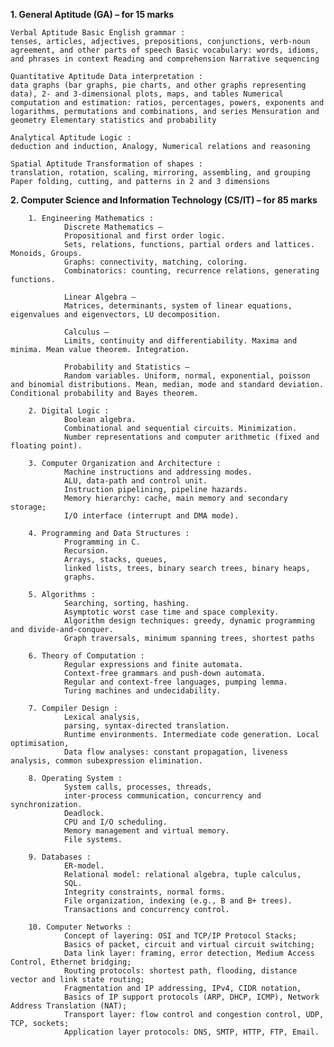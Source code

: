 **1. General Aptitude (GA) – for 15 marks**

    Verbal Aptitude Basic English grammar : 
    tenses, articles, adjectives, prepositions, conjunctions, verb-noun agreement, and other parts of speech Basic vocabulary: words, idioms, and phrases in context Reading and comprehension Narrative sequencing 

    Quantitative Aptitude Data interpretation : 
    data graphs (bar graphs, pie charts, and other graphs representing data), 2- and 3-dimensional plots, maps, and tables Numerical computation and estimation: ratios, percentages, powers, exponents and logarithms, permutations and combinations, and series Mensuration and geometry Elementary statistics and probability 

    Analytical Aptitude Logic :
    deduction and induction, Analogy, Numerical relations and reasoning

    Spatial Aptitude Transformation of shapes :
    translation, rotation, scaling, mirroring, assembling, and grouping Paper folding, cutting, and patterns in 2 and 3 dimensions
    
    
**2. Computer Science and Information Technology (CS/IT) – for 85 marks**

        1. Engineering Mathematics :
                Discrete Mathematics –
                Propositional and first order logic. 
                Sets, relations, functions, partial orders and lattices. Monoids, Groups. 
                Graphs: connectivity, matching, coloring. 
                Combinatorics: counting, recurrence relations, generating functions. 

                Linear Algebra –
                Matrices, determinants, system of linear equations, eigenvalues and eigenvectors, LU decomposition.

                Calculus –
                Limits, continuity and differentiability. Maxima and minima. Mean value theorem. Integration.

                Probability and Statistics –
                Random variables. Uniform, normal, exponential, poisson and binomial distributions. Mean, median, mode and standard deviation. Conditional probability and Bayes theorem.
                
        2. Digital Logic :
                Boolean algebra.
                Combinational and sequential circuits. Minimization.
                Number representations and computer arithmetic (fixed and floating point).
                
        3. Computer Organization and Architecture :
                Machine instructions and addressing modes.
                ALU, data-path and control unit.
                Instruction pipelining, pipeline hazards.
                Memory hierarchy: cache, main memory and secondary storage;
                I/O interface (interrupt and DMA mode).
                
        4. Programming and Data Structures :
                Programming in C.
                Recursion.
                Arrays, stacks, queues,
                linked lists, trees, binary search trees, binary heaps,
                graphs.
                
        5. Algorithms : 
                Searching, sorting, hashing.
                Asymptotic worst case time and space complexity.
                Algorithm design techniques: greedy, dynamic programming and divide-and-conquer.
                Graph traversals, minimum spanning trees, shortest paths
                
        6. Theory of Computation :
                Regular expressions and finite automata.
                Context-free grammars and push-down automata.
                Regular and context-free languages, pumping lemma.
                Turing machines and undecidability.
                
        7. Compiler Design :
                Lexical analysis,
                parsing, syntax-directed translation.
                Runtime environments. Intermediate code generation. Local optimisation,
                Data flow analyses: constant propagation, liveness analysis, common subexpression elimination.
                
        8. Operating System :
                System calls, processes, threads,
                inter-process communication, concurrency and synchronization.
                Deadlock.
                CPU and I/O scheduling.
                Memory management and virtual memory.
                File systems.
                
        9. Databases :
                ER-model.
                Relational model: relational algebra, tuple calculus,
                SQL.
                Integrity constraints, normal forms.
                File organization, indexing (e.g., B and B+ trees).
                Transactions and concurrency control.
                
        10. Computer Networks :
                Concept of layering: OSI and TCP/IP Protocol Stacks;
                Basics of packet, circuit and virtual circuit switching;
                Data link layer: framing, error detection, Medium Access Control, Ethernet bridging;
                Routing protocols: shortest path, flooding, distance vector and link state routing;
                Fragmentation and IP addressing, IPv4, CIDR notation,
                Basics of IP support protocols (ARP, DHCP, ICMP), Network Address Translation (NAT);
                Transport layer: flow control and congestion control, UDP, TCP, sockets;
                Application layer protocols: DNS, SMTP, HTTP, FTP, Email.
